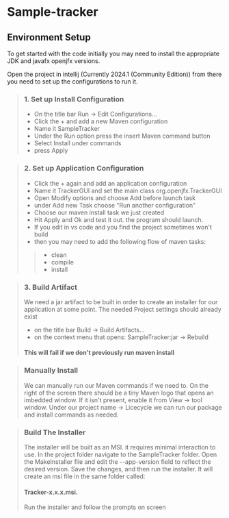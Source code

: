 # Sample-tracker


## Environment Setup

To get started with the code initially you may need to install the appropriate
JDK and javafx openjfx versions.

Open the project in intellij (Currently 2024.1 (Community Edition))
from there you need to set up the configurations to run it.
> ### 1. Set up Install Configuration
> - On the title bar Run -> Edit Configurations...
> - Click the + and add a new Maven configuration
> - Name it SampleTracker
> - Under the Run option press the insert Maven command button
> - Select Install under commands
> - press Apply  

> ### 2. Set up Application Configuration
> - Click the + again and add an application configuration
> - Name it TrackerGUI and set the main class org.openjfx.TrackerGUI
> - Open Modify options and choose Add before launch task
> - under Add new Task choose "Run another configuration"
> - Choose our maven install task we just created
> - Hit Apply and Ok and test it out. the program should launch.
> - If you edit in vs code and you find the project sometimes won't build
> - then you may need to add the following flow of maven tasks:
>> - clean
>> - compile
>> - install

> ### 3. Build Artifact
> We need a jar artifact to be built in order to create an installer for
> our application at some point. The needed Project settings should 
> already exist  
> - on the title bar Build -> Build Artifacts...
> - on the context menu that opens: SampleTracker:jar -> Rebuild
> #### This will fail if we don't previously run maven install

> ### Manually Install
> We can manually run our Maven commands if we need to. On the right of the 
> screen there should be a tiny Maven logo that opens an imbedded window.
> If it isn't present, enable it from View -> tool window.
> Under our project name -> Licecycle we can run our package and install
> commands as needed.

> ### Build The Installer
> The installer will be built as an MSI. it requires minimal interaction to use.
> In the project folder navigate to the SampleTracker folder.
> Open the MakeInstaller file and edit the --app-version field to reflect the
> desired version.
> Save the changes, and then run the installer. It will create an msi file in
> the same folder called:
> #### Tracker-x.x.x.msi.
> Run the installer and follow the prompts on screen